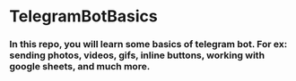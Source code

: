 # TelegramBotBasics
### In this repo, you will learn some basics of telegram bot. For ex: sending photos, videos, gifs, inline buttons, working with google sheets, and much more. 
